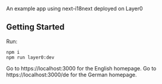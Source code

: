 An example app using next-i18next deployed on Layer0

## Getting Started

Run:

```
npm i
npm run layer0:dev
```

Go to https://localhost:3000 for the English homepage.
Go to https://localhost:3000/de for the German homepage.

